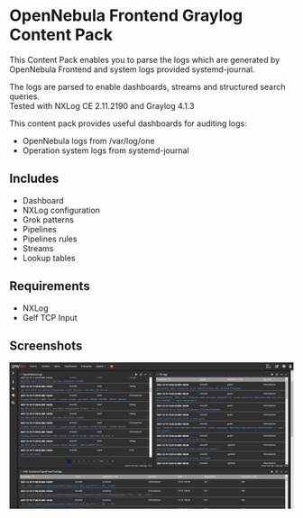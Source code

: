 # OpenNebula Frontend Graylog Content Pack
This Content Pack enables you to parse the logs which are generated  by OpenNebula Frontend and system logs provided systemd-journal. 

The logs are parsed to enable dashboards, streams and structured search queries. 
<br />Tested with NXLog CE 2.11.2190 and Graylog 4.1.3

This content pack provides useful dashboards for auditing logs:
* OpenNebula  logs from /var/log/one
* Operation system logs from systemd-journal


## Includes
* Dashboard
* NXLog configuration
* Grok patterns
* Pipelines
* Pipelines rules
* Streams
* Lookup tables


## Requirements

* NXLog 
* Gelf TCP Input


## Screenshots

![Dashboard](https://github.com/dganic/Graylog-ContentPack-OpenNebula/blob/main/screenshots/dashboard-graylog-opennebula.png?raw=true)
